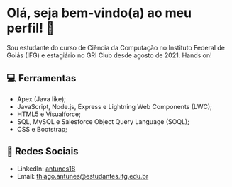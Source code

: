 # Olá, seja bem-vindo(a) ao meu perfil! 👋

Sou estudante do curso de Ciência da Computação no Instituto Federal de Goiás (IFG) e estagiário no GRI Club desde agosto de 2021. Hands on!

## :computer: Ferramentas

- Apex (Java like); 
- JavaScript, Node.js, Express e Lightning Web Components (LWC);
- HTML5 e Visualforce; 
- SQL, MySQL e Salesforce Object Query Language (SOQL);
- CSS e Bootstrap;

## :link: Redes Sociais

- LinkedIn: [antunes18](https://www.linkedin.com/in/antunes18/)
- Email: thiago.antunes@estudantes.ifg.edu.br

